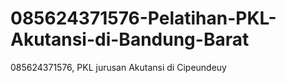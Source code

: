 # 085624371576-Pelatihan-PKL-Akutansi-di-Bandung-Barat
085624371576, PKL jurusan Akutansi di Cipeundeuy 
